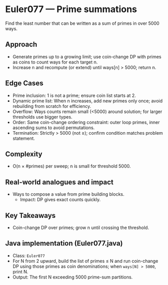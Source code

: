 # Euler077 — Prime summations

Find the least number that can be written as a sum of primes in over 5000 ways.

## Approach

- Generate primes up to a growing limit; use coin-change DP with primes as coins to count ways for each target n.
- Increase n and recompute (or extend) until ways[n] > 5000; return n.

## Edge Cases
- Prime inclusion: 1 is not a prime; ensure coin list starts at 2.
- Dynamic prime list: When n increases, add new primes only once; avoid rebuilding from scratch for efficiency.
- Overflow: Ways counts remain small (<5000) around solution; for larger thresholds use bigger types.
- Order: Same coin-change ordering constraint: outer loop primes, inner ascending sums to avoid permutations.
- Termination: Strictly > 5000 (not ≥); confirm condition matches problem statement.

## Complexity
- O(n × #primes) per sweep; n is small for threshold 5000.

## Real-world analogues and impact
- Ways to compose a value from prime building blocks.
  - Impact: DP gives exact counts quickly.

## Key Takeaways
- Coin-change DP over primes; grow n until crossing the threshold.


## Java implementation (Euler077.java)

- Class: `Euler077`
- For N from 2 upward, build the list of primes ≤ N and run coin-change DP using those primes as coin denominations; when `ways[N] > 5000`, print N.
- Output: The first N exceeding 5000 prime-sum partitions.
